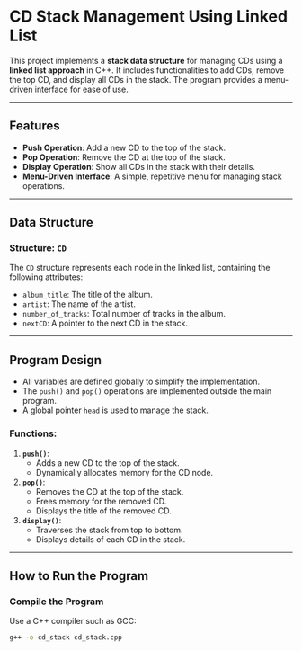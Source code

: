# CD Stack Management Using Linked List

This project implements a **stack data structure** for managing CDs using a **linked list approach** in C++. It includes functionalities to add CDs, remove the top CD, and display all CDs in the stack. The program provides a menu-driven interface for ease of use.

---

## Features
- **Push Operation**: Add a new CD to the top of the stack.
- **Pop Operation**: Remove the CD at the top of the stack.
- **Display Operation**: Show all CDs in the stack with their details.
- **Menu-Driven Interface**: A simple, repetitive menu for managing stack operations.

---

## Data Structure

### Structure: `CD`
The `CD` structure represents each node in the linked list, containing the following attributes:
- `album_title`: The title of the album.
- `artist`: The name of the artist.
- `number_of_tracks`: Total number of tracks in the album.
- `nextCD`: A pointer to the next CD in the stack.

---

## Program Design
- All variables are defined globally to simplify the implementation.
- The `push()` and `pop()` operations are implemented outside the main program.
- A global pointer `head` is used to manage the stack.

### Functions:
1. **`push()`**:
   - Adds a new CD to the top of the stack.
   - Dynamically allocates memory for the CD node.
2. **`pop()`**:
   - Removes the CD at the top of the stack.
   - Frees memory for the removed CD.
   - Displays the title of the removed CD.
3. **`display()`**:
   - Traverses the stack from top to bottom.
   - Displays details of each CD in the stack.

---

## How to Run the Program

### Compile the Program
Use a C++ compiler such as GCC:
```bash
g++ -o cd_stack cd_stack.cpp
